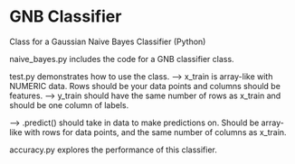 # GNB Classifier
Class for a Gaussian Naive Bayes Classifier (Python)

naive_bayes.py includes the code for a GNB classifier class.

test.py demonstrates how to use the class.
  --> x_train is array-like with NUMERIC data. Rows should be your data points and columns should be features.
  --> y_train should have the same number of rows as x_train and should be one column of labels.
  
  --> .predict() should take in data to make predictions on. Should be array-like with rows for data points, and the same number of columns as x_train.
  
accuracy.py explores the performance of this classifier.
